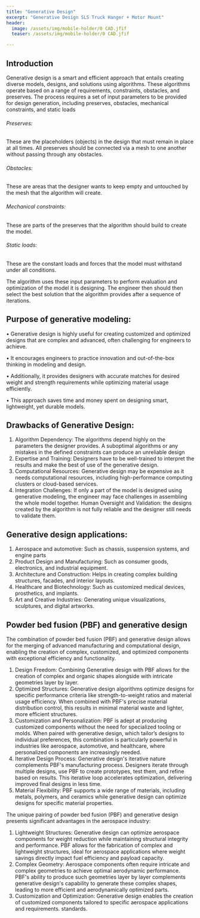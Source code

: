 ```yaml
---
title: "Generative Design"
excerpt: "Generative Design SLS Truck Hanger + Motor Mount"
header:
  image: /assets/img/mobile-holder/0 CAD.jfif
  teaser: /assets/img/mobile-holder/0 CAD.jfif

---
```


## Introduction
Generative design is a smart and efficient approach that entails creating diverse models, designs, and solutions using algorithms. These algorithms operate based on a range of requirements, constraints, obstacles, and preserves. The process requires a set of input parameters to be provided for design generation, including preserves, obstacles, mechanical constraints, and static loads

###### Preserves:
These are the placeholders (objects) in the design that must remain in place at all times. All preserves should be connected via a mesh to one another without passing through any obstacles.
###### Obstacles:
These are areas that the designer wants to keep empty and untouched by the mesh that the algorithm will create.
###### Mechanical constraints: 
These are parts of the preserves that the algorithm should build to create the model.
###### Static loads:
These are the constant loads and forces that the model must withstand under all conditions.

The algorithm uses these input parameters to perform evaluation and optimization of the model it is designing. The engineer then should then select the best solution that the algorithm provides after a sequence of iterations.


## Purpose of generative modeling:

•	Generative design is highly useful for creating customized and optimized designs that are complex and advanced, often challenging for engineers to achieve.

•	It encourages engineers to practice innovation and out-of-the-box thinking in modeling and design.

•	Additionally, it provides designers with accurate matches for desired weight and strength requirements while optimizing material usage efficiently.

•	This approach saves time and money spent on designing smart, lightweight, yet durable models.

## Drawbacks of Generative Design:

1.	Algorithm Dependency: The algorithms depend highly on the parameters the designer provides. A suboptimal algorithms or any mistakes in the defined constraints can produce an unreliable design  
2.	Expertise and Training: Designers have to be well-trained to interpret the results and make the best of use of the generative design.
3.	Computational Resources: Generative design may be expensive as it needs computational resources, including high-performance computing clusters or cloud-based services.
4.	Integration Challenges: If only a part of the model is designed using generative modeling, the engineer may face challenges in assembling the whole model together. Human Oversight and Validation: the designs created by the algorithm is not fully reliable and the designer still needs to validate them.


## Generative design applications:

1.	Aerospace and automotive: Such as chassis, suspension systems, and engine parts
2.	Product Design and Manufacturing: Such as consumer goods, electronics, and industrial equipment.
3.	Architecture and Construction: Helps in creating complex building structures, facades, and interior layouts.
4.	Healthcare and Biotechnology: Such as customized medical devices, prosthetics, and implants.
5.	Art and Creative Industries: Generating unique visualizations, sculptures, and digital artworks.

##  Powder bed fusion (PBF) and generative design 

The combination of powder bed fusion (PBF) and generative design allows for the merging of advanced manufacturing and computational design, enabling the creation of complex, customized, and optimized components with exceptional efficiency and functionality.

1.	Design Freedom: Combining Generative design with PBF allows for the creation of complex and organic shapes alongside with intricate geometries layer by layer.
2.	Optimized Structures: Generative design algorithms optimize designs for specific performance criteria like strength-to-weight ratios and material usage efficiency. When combined with PBF's precise material distribution control, this results in minimal material waste and lighter, more efficient structures.
3.	Customization and Personalization: PBF is adept at producing customized components without the need for specialized tooling or molds. When paired with generative design, which tailor’s designs to individual preferences, this combination is particularly powerful in industries like aerospace, automotive, and healthcare, where personalized components are increasingly needed.
4.	Iterative Design Process: Generative design's iterative nature complements PBF's manufacturing process. Designers iterate through multiple designs, use PBF to create prototypes, test them, and refine based on results. This iterative loop accelerates optimization, delivering improved final designs in less time.
5.	Material Flexibility: PBF supports a wide range of materials, including metals, polymers, and ceramics while generative design can optimize designs for specific material properties.


The unique pairing of powder bed fusion (PBF) and generative design presents significant advantages in the aerospace industry:

1. Lightweight Structures: Generative design can optimize aerospace components for weight reduction while maintaining structural integrity and performance. PBF allows for the fabrication of complex and lightweight structures, ideal for aerospace applications where weight savings directly impact fuel efficiency and payload capacity.
2. Complex Geometry: Aerospace components often require intricate and complex geometries to achieve optimal aerodynamic performance. PBF's ability to produce such geometries layer by layer complements generative design's capability to generate these complex shapes, leading to more efficient and aerodynamically optimized parts.
3. Customization and Optimization: Generative design enables the creation of customized components tailored to specific aerospace applications and requirements. standards.
